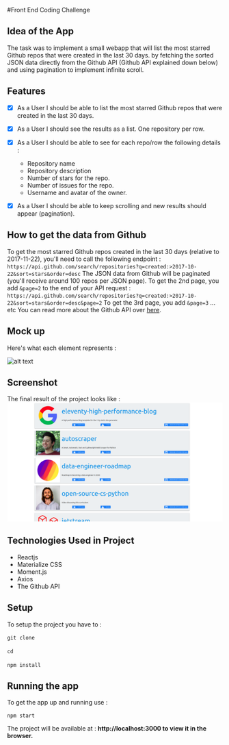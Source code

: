 #Front End Coding Challenge

## Idea of the App

The task was to implement a small webapp that will list the most starred Github repos that were created in the last 30 days. by fetching the sorted JSON data directly from the Github API (Github API explained down below) and using pagination to implement infinite scroll.


## Features

- [x] As a User I should be able to list the most starred Github repos that were created in the last 30 days.
- [x] As a User I should see the results as a list. One repository per row.
- [x] As a User I should be able to see for each repo/row the following details :
    - Repository name
    - Repository description
    - Number of stars for the repo.
    - Number of issues for the repo.
    - Username and avatar of the owner.
- [x] As a User I should be able to keep scrolling and new results should appear (pagination).


## How to get the data from Github

To get the most starred Github repos created in the last 30 days (relative to 2017-11-22), you'll need to call the following endpoint :
`https://api.github.com/search/repositories?q=created:>2017-10-22&sort=stars&order=desc`
The JSON data from Github will be paginated (you'll receive around 100 repos per JSON page).
To get the 2nd page, you add `&page=2` to the end of your API request :
`https://api.github.com/search/repositories?q=created:>2017-10-22&sort=stars&order=desc&page=2`
To get the 3rd page, you add `&page=3` ... etc
You can read more about the Github API over [here](https://developer.github.com/v3/search/#search-repositories
).


## Mock up 


Here's what each element represents :

![alt text](https://raw.githubusercontent.com/hiddenfounders/frontend-coding-challenge/master/row_explained.png)

## Screenshot 
The final result of the project looks like : 
![](public/images/Screenshot.png)
## Technologies Used in Project

- Reactjs 
- Materialize CSS 
- Moment.js
- Axios
- The Github API


## Setup
To setup the project you have to : 

```
git clone 

cd 

npm install
```


## Running the app

To get the app up and running use :

```
npm start
```


The project will be available at :  **http://localhost:3000 to view it in the browser.**
